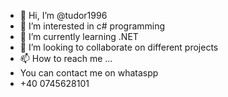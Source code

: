 - 👋 Hi, I’m @tudor1996
- 👀 I’m interested in c# programming
- 🌱 I’m currently learning .NET
- 💞️ I’m looking to collaborate on different projects 
-  📫 How to reach me ...
-  You can contact me on whataspp 
-  +40 0745628101

<!---
tudor1996/tudor1996 is a ✨ special ✨ repository because its `README.md` (this file) appears on your GitHub profile.
You can click the Preview link to take a look at your changes.
--->
